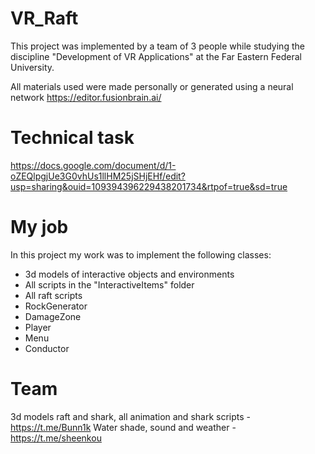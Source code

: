 # VR_Raft

This project was implemented by a team of 3 people while studying the discipline "Development of VR Applications" at the Far Eastern Federal University.

All materials used were made personally or generated using a neural network https://editor.fusionbrain.ai/

# Technical task

https://docs.google.com/document/d/1-oZEQlpgjUe3G0vhUs1llHM25jSHjEHf/edit?usp=sharing&ouid=109394396229438201734&rtpof=true&sd=true

# My job

In this project my work was to implement the following classes: 
* 3d models of interactive objects and environments
* All scripts in the "InteractiveItems" folder
* All raft scripts
* RockGenerator
* DamageZone
* Player
* Menu
* Conductor

# Team

3d models raft and shark, all animation and shark scripts  - https://t.me/Bunn1k
Water shade, sound and weather - https://t.me/sheenkou
